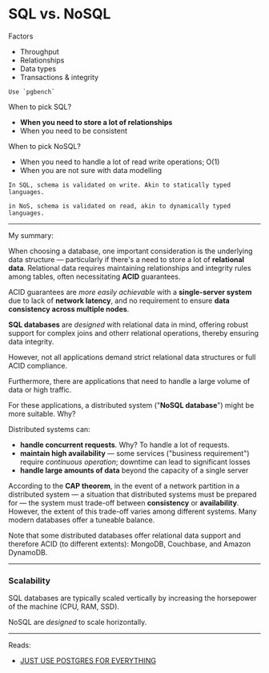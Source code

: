 # SQL vs. NoSQL

Factors
* Throughput
* Relationships
* Data types
* Transactions & integrity

~~~admonish tip title="Postgres benchmarking"
Use `pgbench`
~~~

When to pick SQL?

- **When you need to store a lot of relationships**
- When you need to be consistent

When to pick NoSQL?

- When you need to handle a lot of read write operations; O(1)
- When you are not sure with data modelling

~~~admonish note title="schema-on-read, schema-on-write"
In SQL, schema is validated on write. Akin to statically typed languages.

in NoS, schema is validated on read, akin to dynamically typed languages.
~~~

---

My summary:

When choosing a database, one important consideration is the underlying data structure — particularly if there's a need to store a lot of **relational data**. Relational data requires maintaining relationships and integrity rules among tables, often necessitating **ACID** guarantees.

ACID guarantees are _more easily achievable_ with a **single-server system** due to lack of **network latency**, and no requirement to ensure **data consistency across multiple nodes**.

**SQL databases** are _designed_ with relational data in mind, offering robust support for complex joins and otherr relational operations, thereby ensuring data integrity.

However, not all applications demand strict relational data structures or full ACID compliance. 

Furthermore, there are applications that need to handle a large volume of data or high traffic.

For these applications, a distributed system ("**NoSQL database**") might be more suitable. Why?

Distributed systems can:
* **handle concurrent requests**. Why? To handle a lot of requests.
* **maintain high availability** — some services ("business requirement") require _continuous operation_; downtime can lead to significant losses
* **handle large amounts of data** beyond the capacity of a single server

According to the **CAP theorem**, in the event of a network partition in a distributed system — a situation that distributed systems must be prepared for — the system must trade-off between **consistency** or **availability**. However, the extent of this trade-off varies among different systems. Many modern databases offer a tuneable balance.

Note that some distributed databases offer relational data support and therefore ACID (to different extents): MongoDB, Couchbase, and Amazon DynamoDB.

---

### Scalability

SQL databases are typically scaled vertically by increasing the horsepower of the machine (CPU, RAM, SSD).

NoSQL are _designed_ to scale horizontally.

---

Reads:
* [JUST USE POSTGRES FOR EVERYTHING](https://www.amazingcto.com/postgres-for-everything/)